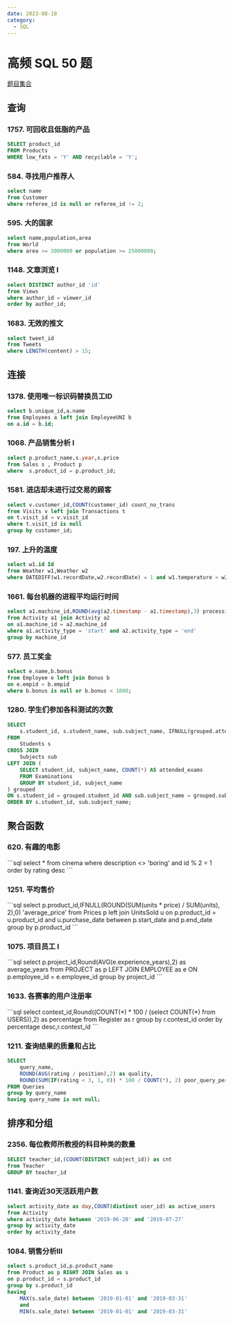 ```yaml
---
date: 2023-08-10
category: 
  - SQL
---
```


# 高频 SQL 50 题

[题目集合](https://leetcode.cn/studyplan/sql-free-50/)

## 查询

### 1757. 可回收且低脂的产品

<Badge text="简单" type="tip" vertical="middle" />

```sql
SELECT product_id
FROM Products
WHERE low_fats = 'Y' AND recyclable = 'Y';
```

### 584. 寻找用户推荐人

<Badge text="简单" type="tip" vertical="middle" />

```sql
select name 
from Customer 
where referee_id is null or referee_id != 2;
```

### 595. 大的国家

<Badge text="简单" type="tip" vertical="middle" />

```sql
select name,population,area 
from World 
where area >= 3000000 or population >= 25000000;
```

### 1148. 文章浏览 I

<Badge text="简单" type="tip" vertical="middle" />

```sql
select DISTINCT author_id 'id' 
from Views 
where author_id = viewer_id 
order by author_id;
```

### 1683. 无效的推文

<Badge text="简单" type="tip" vertical="middle" />

```sql
select tweet_id 
from Tweets 
where LENGTH(content) > 15;
```

## 连接
### 1378. 使用唯一标识码替换员工ID
<Badge text="简单" type="tip" vertical="middle" />

```sql
select b.unique_id,a.name 
from Employees a left join EmployeeUNI b 
on a.id = b.id;
```

### 1068. 产品销售分析 I
<Badge text="简单" type="tip" vertical="middle" />

```sql
select p.product_name,s.year,s.price 
from Sales s , Product p
where  s.product_id = p.product_id;
```

### 1581. 进店却未进行过交易的顾客

<Badge text="简单" type="tip" vertical="middle" />

```sql
select v.customer_id,COUNT(customer_id) count_no_trans
from Visits v left join Transactions t
on t.visit_id = v.visit_id
where t.visit_id is null
group by customer_id;
```

### 197. 上升的温度

<Badge text="简单" type="tip" vertical="middle" />

```sql
select w1.id Id
from Weather w1,Weather w2
where DATEDIFF(w1.recordDate,w2.recordDate) = 1 and w1.temperature > w2.temperature;
```

### 1661. 每台机器的进程平均运行时间

<Badge text="简单" type="tip" vertical="middle" />

```sql
select a1.machine_id,ROUND(avg(a2.timestamp - a1.timestamp),3) processing_time
from Activity a1 join Activity a2
on a1.machine_id = a2.machine_id
where a1.activity_type = 'start' and a2.activity_type = 'end'
group by machine_id
```

### 577. 员工奖金

<Badge text="简单" type="tip" vertical="middle" />

```sql
select e.name,b.bonus
from Employee e left join Bonus b
on e.empid = b.empid
where b.bonus is null or b.bonus < 1000;
```

### 1280. 学生们参加各科测试的次数
```sql
SELECT 
    s.student_id, s.student_name, sub.subject_name, IFNULL(grouped.attended_exams, 0) AS attended_exams
FROM 
    Students s
CROSS JOIN 
    Subjects sub
LEFT JOIN (
    SELECT student_id, subject_name, COUNT(*) AS attended_exams
    FROM Examinations
    GROUP BY student_id, subject_name
) grouped 
ON s.student_id = grouped.student_id AND sub.subject_name = grouped.subject_name
ORDER BY s.student_id, sub.subject_name;
```

## 聚合函数

### 620. 有趣的电影
<Badge text="简单" type="tip" vertical="middle" />
```sql
select * from cinema 
where description <> 'boring' 
and id % 2 = 1
order by rating desc
```

### 1251. 平均售价
<Badge text="简单" type="tip" vertical="middle" />
```sql
select p.product_id,IFNULL(ROUND(SUM(units * price) / SUM(units), 2),0) 'average_price'
from Prices p left join UnitsSold u
on p.product_id = u.product_id
and u.purchase_date between p.start_date and p.end_date
group by p.product_id
```

### 1075. 项目员工 I
<Badge text="简单" type="tip" vertical="middle" />
```sql
select p.project_id,Round(AVG(e.experience_years),2) as average_years
from PROJECT as p LEFT JOIN EMPLOYEE as e
ON p.employee_id = e.employee_id
group by project_id
```

### 1633. 各赛事的用户注册率
<Badge text="简单" type="tip" vertical="middle" />
```sql
select 
    contest_id,Round((COUNT(*) * 100 / (select COUNT(*) from USERS)),2) as percentage
from 
    Register as r
group by 
    r.contest_id
order by 
    percentage desc,r.contest_id
```

### 1211. 查询结果的质量和占比
<Badge text="简单" type="tip" vertical="middle" />

```sql
SELECT 
    query_name,
    ROUND(AVG(rating / position),2) as quality,
    ROUND(SUM(IF(rating < 3, 1, 0)) * 100 / COUNT(*), 2) poor_query_percentage
FROM Queries
group by query_name
having query_name is not null;


```

## 排序和分组

### 2356. 每位教师所教授的科目种类的数量
<Badge text="简单" type="tip" vertical="middle" />

```sql
SELECT teacher_id,(COUNT(DISTINCT subject_id)) as cnt
from Teacher 
GROUP BY teacher_id
```

### 1141. 查询近30天活跃用户数
<Badge text="简单" type="tip" vertical="middle" />

```sql
select activity_date as day,COUNT(distinct user_id) as active_users
from Activity
where activity_date between '2019-06-28' and '2019-07-27'
group by activity_date
order by activity_date
```

### 1084. 销售分析III
<Badge text="简单" type="tip" vertical="middle" />

```sql
select s.product_id,p.product_name
from Product as p RIGHT JOIN Sales as s
on p.product_id = s.product_id
group by s.product_id
having
    MAX(s.sale_date) between '2019-01-01' and '2019-03-31'
    and
    MIN(s.sale_date) between '2019-01-01' and '2019-03-31'
```

